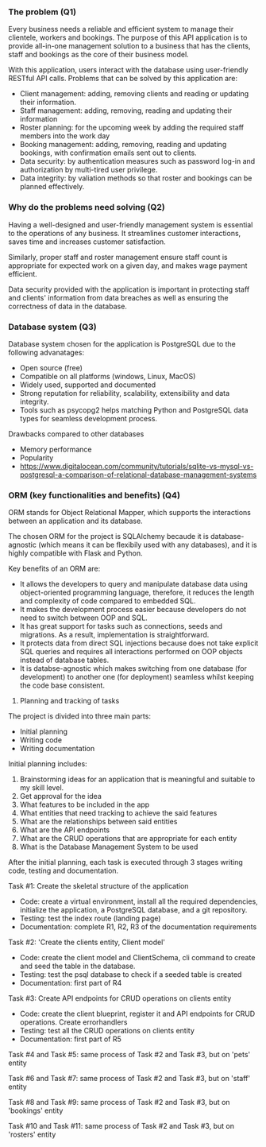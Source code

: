 ### The problem (Q1)  

Every business needs a reliable and efficient system to manage their clientele, workers and bookings. The purpose of this API application is to provide all-in-one management solution to a business that has the clients, staff and bookings as the core of their business model.  

With this application, users interact with the database using user-friendly RESTful API calls. Problems that can be solved by this application are:  
* Client management: adding, removing clients and reading or updating their information. 
* Staff management: adding, removing, reading and updating their information
* Roster planning: for the upcoming week by adding the required staff members into the work day
* Booking management: adding, removing, reading and updating bookings, with confirmation emails sent out to clients. 
* Data security: by authentication measures such as password log-in and authorization by multi-tired user privilege. 
* Data integrity: by valiation methods so that roster and bookings can be planned effectively.  

### Why do the problems need solving (Q2)  

Having a well-designed and user-friendly management system is essential to the operations of any business. It streamlines customer interactions, saves time and increases customer satisfaction.  

Similarly, proper staff and roster management ensure staff count is appropriate for expected work on a given day, and makes wage payment efficient.  

Data security provided with the application is important in protecting staff and clients' information from data breaches as well as ensuring the correctness of data in the database. 

### Database system (Q3)  
   
Database system chosen for the application is PostgreSQL due to the following advanatages:
* Open source (free)
* Compatible on all platforms (windows, Linux, MacOS)
* Widely used, supported and documented
* Strong reputation for reliability, scalability, extensibility and data integrity.
* Tools such as psycopg2 helps matching Python and PostgreSQL data types for seamless development process.

Drawbacks compared to other databases
* Memory performance
* Popularity
* https://www.digitalocean.com/community/tutorials/sqlite-vs-mysql-vs-postgresql-a-comparison-of-relational-database-management-systems

### ORM (key functionalities and benefits) (Q4)
ORM stands for Object Relational Mapper, which supports the interactions between an application and its database.  

The chosen ORM for the project is SQLAlchemy becaude it is database-agnostic (which means it can be flexibily used with any databases), and it is highly compatible with Flask and Python. 

Key benefits of an ORM are:
- It allows the developers to query and manipulate database data using object-oriented programming language, therefore, it reduces the length and complexity of code compared to embedded SQL.
- It makes the development process easier because developers do not need to switch between OOP and SQL.  
- It has great support for tasks such as connections, seeds and migrations. As a result, implementation is straightforward. 
- It protects data from direct SQL injections because does not take explicit SQL queries and requires all interactions performed on OOP objects instead of  database tables.
- It is databse-agnostic which makes switching from one database (for development) to another one (for deployment) seamless whilst keeping the code base consistent. 

1.  Planning and tracking of tasks

The project is divided into three main parts:
* Initial planning
* Writing code
* Writing documentation 

Initial planning includes:
1. Brainstorming ideas for an application that is meaningful and suitable to my skill level. 
2. Get approval for the idea
3. What features to be included in the app
4. What entities that need tracking to achieve the said features
5. What are the relationships between said entities
6. What are the API endpoints
7. What are the CRUD operations that are appropriate for each entity
8. What is the Database Management System to be used


After the initial planning, each task is executed through 3 stages writing code, testing and documentation.  

Task #1: Create the skeletal structure of the application
* Code: create a virtual environment, install all the required dependencies, initialize the application, a PostgreSQL database, and a git repository.
* Testing: test the index route (landing page)
* Documentation: complete R1, R2, R3 of the documentation requirements 

Task #2: 'Create the clients entity, Client model'
* Code: create the client model and ClientSchema, cli command to create and seed the table in the database. 
* Testing: test the psql database to check if a seeded table is created
* Documentation: first part of R4

Task #3: Create API endpoints for CRUD operations on clients entity
* Code: create the client blueprint, register it and API endpoints for CRUD operations. Create errorhandlers
* Testing: test all the CRUD operations on clients entity
* Documentation: first part of R5

Task #4 and Task #5: same process of Task #2 and Task #3, but on 'pets' entity

Task #6 and Task #7: same process of Task #2 and Task #3, but on 'staff' entity

Task #8 and Task #9: same process of Task #2 and Task #3, but on 'bookings' entity

Task #10 and Task #11: same process of Task #2 and Task #3, but on 'rosters' entity
